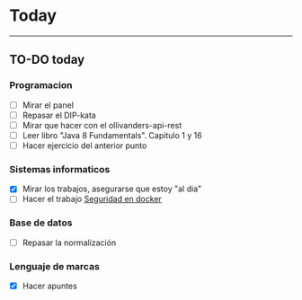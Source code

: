 # Today
---
## TO-DO today
### Programacion
- [ ] Mirar el panel
- [ ] Repasar el DIP-kata
- [ ] Mirar que hacer con el ollivanders-api-rest
- [ ] Leer libro "Java 8 Fundamentals". Capitulo 1 y 16
- [ ] Hacer ejercicio del anterior punto
### Sistemas informaticos
- [x] Mirar los trabajos, asegurarse que estoy "al dia"
- [ ] Hacer el trabajo [Seguridad en docker](https://classroom.google.com/c/MzQ1NTIyMzQwMDM3/a/NDkyODM4NTY5Mjg2/details)
### Base de datos
- [ ] Repasar la normalización
### Lenguaje de marcas
- [x] Hacer apuntes